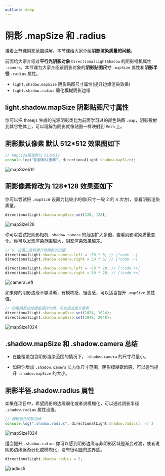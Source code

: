 ```yaml
---
outline: deep
---
```


# 阴影 .mapSize 和 .radius

接着上节课阴影范围讲解，本节课给大家介绍**阴影渲染质量的问题**。

前面给大家介绍过**平行光阴影对象** `DirectionalLightShadow` 的阴影相机属性 `.camera`，本节课为大家介绍该阴影对象的**阴影贴图尺寸** `.mapSize` 属性和**阴影半径** `.radius` 属性。

- `light.shadow.mapSize` 阴影贴图尺寸属性(提升边缘渲染效果)
- `light.shadow.radius` 弱化模糊阴影边缘

## light.shadow.mapSize 阴影贴图尺寸属性

你可以把 threejs 生成的光源阴影类比为前面学习过的颜色贴图 `.map`，阴影投射到其它物体上，可以理解为阴影就像贴图一样映射到 `Mesh` 上。

## 阴影默认像素 默认 512\*512 效果图如下

```js
// mapSize属性默认 512x512
console.log("阴影默认像素", directionalLight.shadow.mapSize);
```

![mapSize512](/phaseH/mapSize512.jpg)

## 阴影像素修改为 128\*128 效果图如下

你可以尝试把 `.mapSiz`e 设置为比较小的值(尺寸一般 2 的 n 次方)，查看阴影渲染质量。

```js
directionalLight.shadow.mapSize.set(128, 128);
```

![mapSize128](/phaseH/mapSize128.jpg)

你可以尝试把阴影相机 `.shadow.camera` 的范围扩大多倍，查看阴影渲染质量变化。你可以发现渲染范围越大，阴影渲染效果越差。

```js
// 5、设置三维场景计算阴影的范围
directionalLight.shadow.camera.left = -50 * 6; // [!code --]
directionalLight.shadow.camera.right = 50 * 6; // [!code --]

directionalLight.shadow.camera.left = -50 * 20; // [!code ++]
directionalLight.shadow.camera.right = 50 * 20; // [!code ++]
```

![cameraLeft](/phaseH/cameraLeft.jpg)

如果你的阴影边缘不够清晰，有模糊感、锯齿感，可以适当提升 `.mapSize` 属性值。

```js
// 如果阴影边缘锯齿感的时候，可以适当提升像素
directionalLight.shadow.mapSize.set(1024, 1024);
directionalLight.shadow.mapSize.set(2048, 2048);
```

![mapSize1024](/phaseH/mapSize1024.jpg)

## .shadow.mapSize 和 .shadow.camera 总结

- 在能覆盖包含阴影渲染范围的情况下，`.shadow.camera` 的尺寸尽量小。

- 如果你增加 `.shadow.camera` 长方体尺寸范围，阴影模糊锯齿感，可以适当提升 `.shadow.mapSize` 的大小。

## 阴影半径.shadow.radius 属性

如果在项目中，希望阴影的边缘弱化或者说模糊化，可以通过阴影半径 `.shadow.radius` 属性设置。

```js
// 模糊弱化阴影边缘
console.log(".shadow.radius", directionalLight.shadow.radius); // 1
```

![mapSize1024](/phaseH/mapSize1024.jpg)

适当提升 `.shadow.radius` 你可以感到阴影边缘与非阴影区域是渐变过渡，或者说阴影边缘逐渐弱化或模糊化，没有很明显的边界感。

```js
directionalLight.shadow.radius = 5;
```

![radius5](/phaseH/radius5.jpg)
